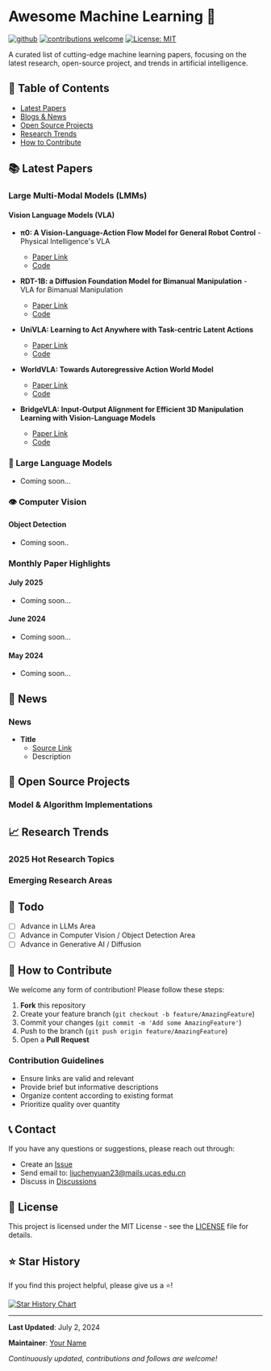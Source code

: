 # Awesome Machine Learning 🤖

[![github](https://img.shields.io/badge/GitHub-Repository-blue.svg)](https://github.com/ChenyuanLiu92/awesome-machine-learning)
[![contributions welcome](https://img.shields.io/badge/contributions-welcome-brightgreen.svg?style=flat)](https://github.com/ChenyuanLiu92/awesome-machine-learning/issues)
[![License: MIT](https://img.shields.io/badge/License-MIT-yellow.svg)](https://opensource.org/licenses/MIT)

A curated list of cutting-edge machine learning papers, focusing on the latest research, open-source project, and trends in artificial intelligence.

## 📖 Table of Contents

- [Latest Papers](#-latest-papers)
- [Blogs & News](#-news)
- [Open Source Projects](#-open-source-projects)
- [Research Trends](#-research-trends)
- [How to Contribute](#-how-to-contribute)

## 📚 Latest Papers

### Large Multi-Modal Models (LMMs)

#### Vision Language Models (VLA)
- **π0: A Vision-Language-Action Flow Model for General Robot Control** - Physical Intelligence's VLA
  - [Paper Link](https://www.physicalintelligence.company/download/pi0.pdf)
  - [Code](https://github.com/Physical-Intelligence/openpi?tab=readme-ov-file)

- **RDT-1B: a Diffusion Foundation Model for Bimanual Manipulation** - VLA for Bimanual Manipulation
  - [Paper Link](https://arxiv.org/abs/2410.07864)
  - [Code](https://github.com/thu-ml/RoboticsDiffusionTransformer)

- **UniVLA: Learning to Act Anywhere with Task-centric Latent Actions**
  - [Paper Link](https://arxiv.org/abs/2505.06111)
  - [Code](https://github.com/OpenDriveLab/UniVLA)

- **WorldVLA: Towards Autoregressive Action World Model** 
  - [Paper Link](https://arxiv.org/abs/2506.21539)
  - [Code](https://github.com/alibaba-damo-academy/WorldVLA)

- **BridgeVLA: Input-Output Alignment for Efficient 3D Manipulation Learning with Vision-Language Models** 
  - [Paper Link](https://arxiv.org/abs/2506.07961)
  - [Code](https://github.com/BridgeVLA/BridgeVLA)



### 🧠 Large Language Models
- Coming soon...


### 👁️ Computer Vision

#### Object Detection
- Coming soon..

<!-- #### 🧠 Deep Learning Fundamentals
- **Mamba: Linear-Time Sequence Modeling** - Efficient alternative to Transformers
- **Mixture of Experts (MoE) Improvements** - Scaling model capacity efficiently
- **RetNet: Retentive Networks** - Alternative architecture to Transformers

#### 🔍 Natural Language Processing
- **In-Context Learning** - Few-shot learning without parameter updates
- **Constitutional AI** - Training AI systems to be helpful, harmless, and honest
- **Tool Use in LLMs** - Teaching language models to use external tools

#### 👁️ Computer Vision
- **Diffusion Models** - State-of-the-art generative models
- **Vision Transformers (ViTs)** - Transformer architectures for computer vision
- **Neural Radiance Fields (NeRF)** - 3D scene representation and rendering

#### 🤝 Reinforcement Learning
- **RLHF (Reinforcement Learning from Human Feedback)** - Aligning AI with human preferences
- **Multi-Agent Reinforcement Learning** - Coordination in multi-agent environments
- **Offline Reinforcement Learning** - Learning from static datasets

#### 🧬 AI for Science
- **AlphaFold 3** - Protein structure prediction
- **Materials Discovery** - AI-driven materials science
- **Drug Discovery** - AI applications in pharmaceutical research -->

### Monthly Paper Highlights

#### July 2025
- Coming soon...

#### June 2024
- Coming soon...

#### May 2024
- Coming soon...

## 📰 News

### News
- **Title** 
  - [Source Link](https://github.com/BridgeVLA/BridgeVLA)
  - Description
<!-- - **Distill.pub** - Machine learning visualization and explanation
- **OpenAI Blog** - OpenAI official blog
- **Google AI Blog** - Google AI research updates
- **The Gradient** - AI research and insights

### News Sources
- **AI News** - Artificial intelligence news aggregation
- **VentureBeat AI** - AI business news
- **MIT Technology Review** - Technology reviews -->

## 🚀 Open Source Projects

### Model & Algorithm Implementations
<!-- - **Transformers** - Hugging Face's pre-trained model library
- **Detectron2** - Facebook's object detection platform
- **OpenMMLab** - Multimedia laboratory's open-source algorithm library

### Tools & Platforms
- **Weights & Biases** - Experiment tracking and visualization
- **Neptune** - Machine learning experiment management
- **DVC** - Data version control -->

## 📈 Research Trends

### 2025 Hot Research Topics
<!-- 1. **Multimodal Foundation Models** - Unified models processing text, image, audio, and video
2. **Efficient Model Architectures** - Alternatives to Transformers (Mamba, RetNet)
3. **AI Alignment & Safety** - Constitutional AI, RLHF, and safety research
4. **Agentic AI Systems** - Autonomous agents capable of complex reasoning and action
5. **AI for Scientific Discovery** - Applications in biology, chemistry, and physics -->

### Emerging Research Areas
<!-- - **Mechanistic Interpretability** - Understanding how neural networks work internally
- **Scaling Laws** - Predicting model performance from compute and data
- **Few-Shot Learning** - Learning from minimal examples
- **Continual Learning** - Learning without forgetting previous knowledge
- **Federated Learning** - Training models across distributed data sources -->

## 📅 Todo

- [ ] Advance in LLMs Area
- [ ] Advance in Computer Vision / Object Detection Area
- [ ] Advance in Generative AI / Diffusion
<!-- ### July 2024
- Initialized project structure
- Added 2024 important papers
- Updated mainstream framework information -->

<!-- - [ ] Add more 2024 breakthrough papers
- [ ] Create monthly paper summaries
- [ ] Add paper implementation links
- [ ] Include paper review summaries
- [ ] Add author and institution information -->

## 🤝 How to Contribute

We welcome any form of contribution! Please follow these steps:

1. **Fork** this repository
2. Create your feature branch (`git checkout -b feature/AmazingFeature`)
3. Commit your changes (`git commit -m 'Add some AmazingFeature'`)
4. Push to the branch (`git push origin feature/AmazingFeature`)
5. Open a **Pull Request**

### Contribution Guidelines
- Ensure links are valid and relevant
- Provide brief but informative descriptions
- Organize content according to existing format
- Prioritize quality over quantity

## 📞 Contact

If you have any questions or suggestions, please reach out through:

- Create an [Issue](https://github.com/ChenyuanLiu92/awesome-machine-learning/issues)
- Send email to: liuchenyuan23@mails.ucas.edu.cn
- Discuss in [Discussions](https://github.com/ChenyuanLiu92/awesome-machine-learning/discussions)

## 📄 License

This project is licensed under the MIT License - see the [LICENSE](LICENSE) file for details.

## ⭐ Star History

If you find this project helpful, please give us a ⭐️!

[![Star History Chart](https://api.star-history.com/svg?repos=ChenyuanLiu92e/awesome-machine-learning&type=Date)](https://star-history.com/#ChenyuanLiu92/awesome-machine-learning&Date)

---

**Last Updated**: July 2, 2024

**Maintainer**: [Your Name](https://github.com/ChenyuanLiu92)

*Continuously updated, contributions and follows are welcome!*
